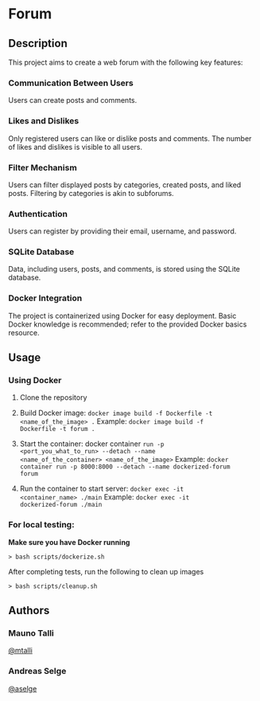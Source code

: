 # Forum

## Description
This project aims to create a web forum with the following key features:

### Communication Between Users
Users can create posts and comments.

### Likes and Dislikes
Only registered users can like or dislike posts and comments.
The number of likes and dislikes is visible to all users.

### Filter Mechanism
Users can filter displayed posts by categories, created posts, and liked posts.
Filtering by categories is akin to subforums.

### Authentication
Users can register by providing their email, username, and password.

### SQLite Database
Data, including users, posts, and comments, is stored using the SQLite database.

### Docker Integration
The project is containerized using Docker for easy deployment.
Basic Docker knowledge is recommended; refer to the provided Docker basics resource.

## Usage
### Using Docker
1.  Clone the repository

2. Build Docker image: <code>docker image build -f Dockerfile -t <name_of_the_image> .</code> Example: <code>docker image build -f Dockerfile -t forum .</code>

3. Start the container: docker container <code>run -p <port_you_what_to_run> --detach --name <name_of_the_container> <name_of_the_image></code> Example: <code>docker container run -p 8000:8000 --detach --name dockerized-forum forum</code>

4. Run the container to start server: <code>docker exec -it <container_name> ./main</code> Example: <code>docker exec -it dockerized-forum ./main</code>

### For local testing:

**Make sure you have Docker running**

```
> bash scripts/dockerize.sh 
```

After completing tests, run the following to clean up images
```
> bash scripts/cleanup.sh 
```

## Authors
### Mauno Talli 
<a href="https://01.kood.tech/git/mtalli">@mtalli</a>

### Andreas Selge 
<a href="https://01.kood.tech/git/aselge">@aselge</a>